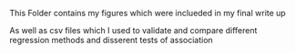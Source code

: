 This Folder contains my figures which were inclueded in my final write up

As well as csv files which I used to validate and compare different regression methods and disserent tests of association
